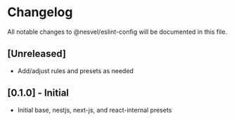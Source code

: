 # Changelog

All notable changes to @nesvel/eslint-config will be documented in this file.

## [Unreleased]

- Add/adjust rules and presets as needed

## [0.1.0] - Initial

- Initial base, nestjs, next-js, and react-internal presets
